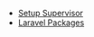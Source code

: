 * [Setup Supervisor](notes/laravel/supervisor-setup.md)
* [Laravel Packages](notes/laravel/packages.md)
